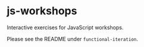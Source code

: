 js-workshops
============

Interactive exercises for JavaScript workshops.

Please see the README under `functional-iteration`.

